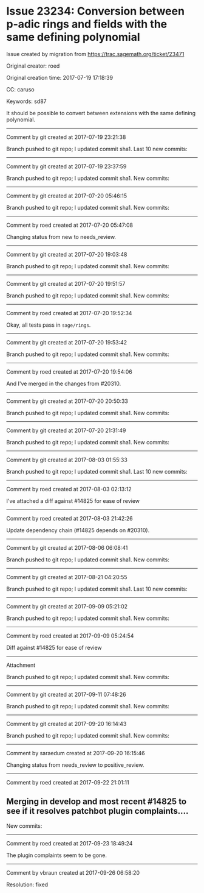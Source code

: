 # Issue 23234: Conversion between p-adic rings and fields with the same defining polynomial

Issue created by migration from https://trac.sagemath.org/ticket/23471

Original creator: roed

Original creation time: 2017-07-19 17:18:39

CC:  caruso

Keywords: sd87

It should be possible to convert between extensions with the same defining polynomial.


---

Comment by git created at 2017-07-19 23:21:38

Branch pushed to git repo; I updated commit sha1. Last 10 new commits:


---

Comment by git created at 2017-07-19 23:37:59

Branch pushed to git repo; I updated commit sha1. New commits:


---

Comment by git created at 2017-07-20 05:46:15

Branch pushed to git repo; I updated commit sha1. New commits:


---

Comment by roed created at 2017-07-20 05:47:08

Changing status from new to needs_review.


---

Comment by git created at 2017-07-20 19:03:48

Branch pushed to git repo; I updated commit sha1. New commits:


---

Comment by git created at 2017-07-20 19:51:57

Branch pushed to git repo; I updated commit sha1. New commits:


---

Comment by roed created at 2017-07-20 19:52:34

Okay, all tests pass in `sage/rings`.


---

Comment by git created at 2017-07-20 19:53:42

Branch pushed to git repo; I updated commit sha1. New commits:


---

Comment by roed created at 2017-07-20 19:54:06

And I've merged in the changes from #20310.


---

Comment by git created at 2017-07-20 20:50:33

Branch pushed to git repo; I updated commit sha1. New commits:


---

Comment by git created at 2017-07-20 21:31:49

Branch pushed to git repo; I updated commit sha1. New commits:


---

Comment by git created at 2017-08-03 01:55:33

Branch pushed to git repo; I updated commit sha1. Last 10 new commits:


---

Comment by roed created at 2017-08-03 02:13:12

I've attached a diff against #14825 for ease of review


---

Comment by roed created at 2017-08-03 21:42:26

Update dependency chain (#14825 depends on #20310).


---

Comment by git created at 2017-08-06 06:08:41

Branch pushed to git repo; I updated commit sha1. New commits:


---

Comment by git created at 2017-08-21 04:20:55

Branch pushed to git repo; I updated commit sha1. Last 10 new commits:


---

Comment by git created at 2017-09-09 05:21:02

Branch pushed to git repo; I updated commit sha1. New commits:


---

Comment by roed created at 2017-09-09 05:24:54

Diff against #14825 for ease of review


---

Attachment

Branch pushed to git repo; I updated commit sha1. New commits:


---

Comment by git created at 2017-09-11 07:48:26

Branch pushed to git repo; I updated commit sha1. New commits:


---

Comment by git created at 2017-09-20 16:14:43

Branch pushed to git repo; I updated commit sha1. New commits:


---

Comment by saraedum created at 2017-09-20 16:15:46

Changing status from needs_review to positive_review.


---

Comment by roed created at 2017-09-22 21:01:11

Merging in develop and most recent #14825 to see if it resolves patchbot plugin complaints....
----
New commits:


---

Comment by roed created at 2017-09-23 18:49:24

The plugin complaints seem to be gone.


---

Comment by vbraun created at 2017-09-26 06:58:20

Resolution: fixed
